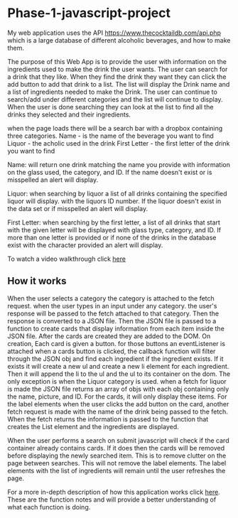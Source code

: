 # Phase-1-javascript-project

My web application uses the API https://www.thecocktaildb.com/api.php which is a large database of different alcoholic beverages, and how to make them.

The purpose of this Web App is to provide the user with information on the ingredients used to make the drink the user wants. The user can search for a drink that they like. When they find the drink they want they can click the add button to add that drink to a list. The list will display the Drink name and a list of ingredients needed to make the Drink. The user can continue to search/add under different categories and the list will continue to display. When the user is done searching they can look at the list to find all the drinks they selected and their ingredients. 

when the page loads there will be a search bar with a dropbox containing three categories. 
    Name - is the name of the beverage you want to find
    Liquor - the acholic used in the drink
    First Letter - the first letter of the drink you want to find

Name: will return one drink matching the name you provide with information on the glass used, the category, and ID. If the name doesn't exist or is misspelled an alert will display.

Liquor: when searching by liquor a list of all drinks containing the specified liquor will display. with the liquors ID number. If the liquor doesn't exist in the data set or if misspelled an alert will display.

First Letter: when searching by the first letter, a list of all drinks that start with the given letter will be displayed with glass type, category, and ID. If more than one letter is provided or if none of the drinks in the database exist with the character provided an alert will display.

To watch a video walkthrough click [here](https://youtu.be/Apmji8vh84o)

## How it works

When the user selects a category the category is attached to the fetch request. when the user types in an input under any category. the user's response will be passed to the fetch attached to that category. Then the response is converted to a JSON file. Then the JSON file is passed to a function to create cards that display information from each item inside the JSON file. After the cards are created they are added to the DOM. On creation, Each card is given a button. for those buttons an eventListener is attached when a cards button is clicked, the callback function will filter through the JSON obj and find each ingredient if the ingredient exists. If it exists it will create a new ul and create a new li element for each ingredient. Then it will append the li to the ul and the ul to its container on the dom. The only exception is when the Liquor category is used. when a fetch for liquor is made the JSON file returns an array of objs with each obj containing only the name, picture, and ID. For the cards, it will only display these items. For the label elements when the user clicks the add button on the card, another fetch request is made with the name of the drink being passed to the fetch. When the fetch returns the information is passed to the function that creates the List element and the ingredients are displayed.

When the user performs a search on submit javascript will check if the card container already contains cards. If it does then the cards will be removed before displaying the newly searched item. This is to remove clutter on the page between searches. This will not remove the label elements. The label elements with the list of ingredients will remain until the user refreshes the page.

For a more in-depth description of how this application works click [here](functionNotes.md). These are the function notes and will provide a better understanding of what each function is doing.


